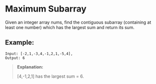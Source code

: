# Maximum Subarray

Given an integer array nums, find the contiguous subarray (containing at least one number) which has the largest sum and return its sum.

## Example:

```
Input: [-2,1,-3,4,-1,2,1,-5,4],
Output: 6
```

> **Explanation:**
>
> [4,-1,2,1] has the largest sum = 6.
